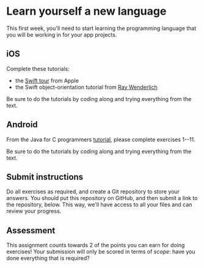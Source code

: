 # Learn yourself a new language

This first week, you'll need to start learning the programming language that you will be working in for your app projects.

## iOS

Complete these tutorials:

- the [Swift tour](https://developer.apple.com/library/ios/documentation/Swift/Conceptual/Swift_Programming_Language/GuidedTour.html#//apple_ref/doc/uid/TP40014097-CH2-ID1) from Apple
- the Swift object-orientation tutorial from [Ray Wenderlich](http://www.raywenderlich.com/81952/intro-object-oriented-design-swift-part-1)

Be sure to do the tutorials by coding along and trying everything from the text.

## Android

From the Java for C programmers [tutorial](http://www.davin.50webs.com/research/1999/tsj4cp.html), please complete exercises 1--11.

Be sure to do the tutorials by coding along and trying everything from the text.

## Submit instructions

Do all exercises as required, and create a Git repository to store your answers. You should put this repository on GitHub, and then submit a link to the repository, below. This way, we'll have access to all your files and can review your progress.

## Assessment

This assignment counts towards 2 of the points you can earn for doing exercises! Your submission will only be scored in terms of *scope*: have you done everything that is required?
